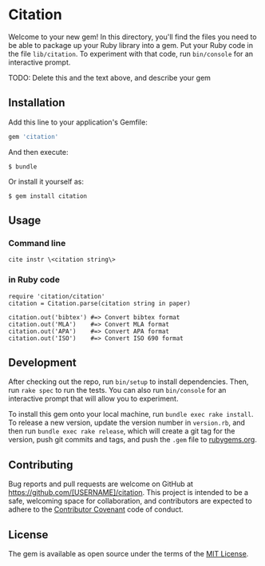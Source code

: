 # Citation

Welcome to your new gem! In this directory, you'll find the files you need to be able to package up your Ruby library into a gem. Put your Ruby code in the file `lib/citation`. To experiment with that code, run `bin/console` for an interactive prompt.

TODO: Delete this and the text above, and describe your gem

## Installation

Add this line to your application's Gemfile:

```ruby
gem 'citation'
```

And then execute:

    $ bundle

Or install it yourself as:

    $ gem install citation

## Usage

### Command line
`cite instr \<citation string\> `

### in Ruby code

```
require 'citation/citation'
citation = Citation.parse(citation string in paper)

citation.out('bibtex') #=> Convert bibtex format
citation.out('MLA')    #=> Convert MLA format
citation.out('APA')    #=> Convert APA format
citation.out('ISO')    #=> Convert ISO 690 format

```

## Development

After checking out the repo, run `bin/setup` to install dependencies. Then, run `rake spec` to run the tests. You can also run `bin/console` for an interactive prompt that will allow you to experiment.

To install this gem onto your local machine, run `bundle exec rake install`. To release a new version, update the version number in `version.rb`, and then run `bundle exec rake release`, which will create a git tag for the version, push git commits and tags, and push the `.gem` file to [rubygems.org](https://rubygems.org).

## Contributing

Bug reports and pull requests are welcome on GitHub at https://github.com/[USERNAME]/citation. This project is intended to be a safe, welcoming space for collaboration, and contributors are expected to adhere to the [Contributor Covenant](http://contributor-covenant.org) code of conduct.


## License

The gem is available as open source under the terms of the [MIT License](http://opensource.org/licenses/MIT).

